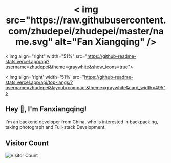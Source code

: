 <h1 align="center">
  < img src="https://raw.githubusercontent.com/zhudepei/zhudepei/master/name.svg" alt="Fan Xiangqing" />
</h1>

< img align="right" width="51%" src="https://github-readme-stats.vercel.app/api?username=zhudepei&theme=graywhite&show_icons=true">

< img align='right' width='51%' src="https://github-readme-stats.vercel.app/api/top-langs/?username=zhudepei&layout=compact&theme=graywhite&card_width=495">

## Hey 👋, I'm Fanxiangqing!

I'm an backend developer from China, who is interested in backpacking, taking photograph and Full-stack Development.
<!-- - 🔭 I’m currently working on  -->
<!-- - 🖥 backend developer -->
<!-- - 📫 How to reach me **hyekyoz at outlook.com** -->



## Visitor Count

![Visitor Count](https://profile-counter.glitch.me/zhudepei/count.svg)
